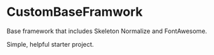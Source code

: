 CustomBaseFramwork
==================

Base framework that includes Skeleton Normalize and FontAwesome.

Simple, helpful starter project.
